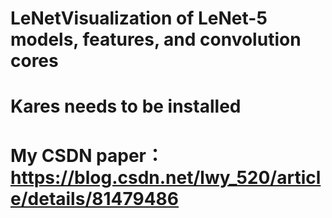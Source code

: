  # LeNetVisualization of LeNet-5 models, features, and convolution cores
 # Kares needs to be installed
 # My CSDN paper：https://blog.csdn.net/lwy_520/article/details/81479486
